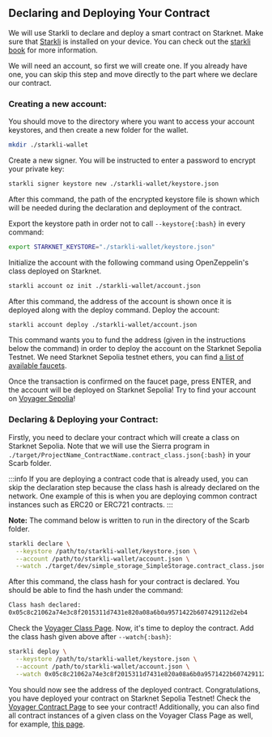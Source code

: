 ## Declaring and Deploying Your Contract

We will use Starkli to declare and deploy a smart contract on Starknet. Make sure that [Starkli](https://github.com/xJonathanLEI/starkli) is installed on your device. You can check out the [starkli book](https://book.starkli.rs/) for more information.

We will need an account, so first we will create one. If you already have one, you can skip this step and move directly to the part where we declare our contract.

### Creating a new account:

You should move to the directory where you want to access your account keystores, and then create a new folder for the wallet.

```bash [Terminal]
mkdir ./starkli-wallet
```

Create a new signer. You will be instructed to enter a password to encrypt your private key:

```bash [Terminal]
starkli signer keystore new ./starkli-wallet/keystore.json
```

After this command, the path of the encrypted keystore file is shown which will be needed during the declaration and deployment of the contract.

Export the keystore path in order not to call `--keystore{:bash}` in every command:

```bash [Terminal]
export STARKNET_KEYSTORE="./starkli-wallet/keystore.json"
```

Initialize the account with the following command using OpenZeppelin's class deployed on Starknet.

```bash [Terminal]
starkli account oz init ./starkli-wallet/account.json
```

After this command, the address of the account is shown once it is deployed along with the deploy command. Deploy the account:

```bash [Terminal]
starkli account deploy ./starkli-wallet/account.json
```

This command wants you to fund the address (given in the instructions below the command) in order to deploy the account on the Starknet Sepolia Testnet. We need Starknet Sepolia testnet ethers, you can find [a list of available faucets](https://docs.starknet.io/tools/oracles-faucets/).

Once the transaction is confirmed on the faucet page, press ENTER, and the account will be deployed on Starknet Sepolia! Try to find your account on [Voyager Sepolia](https://sepolia.voyager.online/)!

### Declaring & Deploying your Contract:

Firstly, you need to declare your contract which will create a class on Starknet Sepolia. Note that we will use the Sierra program in `./target/ProjectName_ContractName.contract_class.json{:bash}` in your Scarb folder.

:::info
If you are deploying a contract code that is already used, you can skip the declaration step because the class hash is already declared on the network. One example of this is when you are deploying common contract instances such as ERC20 or ERC721 contracts.
:::

**Note:** The command below is written to run in the directory of the Scarb folder.

```bash [Terminal]
starkli declare \
  --keystore /path/to/starkli-wallet/keystore.json \
  --account /path/to/starkli-wallet/account.json \
  --watch ./target/dev/simple_storage_SimpleStorage.contract_class.json
```

After this command, the class hash for your contract is declared. You should be able to find the hash under the command:

```bash [Terminal]
Class hash declared:
0x05c8c21062a74e3c8f2015311d7431e820a08a6b0a9571422b607429112d2eb4
```

Check the [Voyager Class Page](https://sepolia.voyager.online/class/0x05c8c21062a74e3c8f2015311d7431e820a08a6b0a9571422b607429112d2eb4).
Now, it's time to deploy the contract. Add the class hash given above after `--watch{:bash}`:

```bash [Terminal]
starkli deploy \
  --keystore /path/to/starkli-wallet/keystore.json \
  --account /path/to/starkli-wallet/account.json \
  --watch 0x05c8c21062a74e3c8f2015311d7431e820a08a6b0a9571422b607429112d2eb4
```

You should now see the address of the deployed contract. Congratulations, you have deployed your contract on Starknet Sepolia Testnet!
Check the [Voyager Contract Page](https://sepolia.voyager.online/contract/0x01bb7d67375782ab08178b444dbda2b0c1c9ff4469c421124f54e1d8257f2e97) to see your contract!
Additionally, you can also find all contract instances of a given class on the Voyager Class Page as well, for example, [this page](https://sepolia.voyager.online/class/0x05c8c21062a74e3c8f2015311d7431e820a08a6b0a9571422b607429112d2eb4#contracts4).
